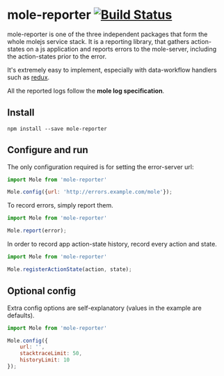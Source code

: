 # mole-reporter [![Build Status](https://travis-ci.org/molejs/mole-reporter.svg?branch=master)](https://travis-ci.org/molejs/mole-reporter)

mole-reporter is one of the three independent packages that form the whole molejs service stack.
It is a reporting library, that gathers action-states on a js application and reports
errors to the mole-server, including the action-states prior to the error.

It's extremely easy to implement, especially with data-workflow handlers such as
[redux](https://github.com/rackt/redux).

All the reported logs follow the **mole log specification**.

## Install

```
npm install --save mole-reporter
```

## Configure and run

The only configuration required is for setting the error-server url:

```javascript
import Mole from 'mole-reporter'

Mole.config({url: 'http://errors.example.com/mole'});

```

To record errors, simply report them.

```javascript
import Mole from 'mole-reporter'

Mole.report(error);

```

In order to record app action-state history, record every action and state.

```javascript
import Mole from 'mole-reporter'

Mole.registerActionState(action, state);

```

## Optional config

Extra config options are self-explanatory (values in the example are defaults).
```javascript
import Mole from 'mole-reporter'

Mole.config({
    url: '',
    stacktraceLimit: 50,
    historyLimit: 10
});

```
